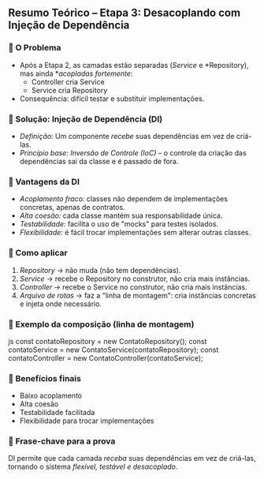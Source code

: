 ##  Resumo Teórico – Etapa 3: Desacoplando com Injeção de Dependência

### 🔹 O Problema
* Após a Etapa 2, as camadas estão separadas (*Service* e *Repository), mas ainda **acopladas fortemente*:
  * Controller cria Service
  * Service cria Repository  
* Consequência: difícil testar e substituir implementações.

### 🔹 Solução: Injeção de Dependência (DI)

* *Definição:* Um componente *recebe* suas dependências em vez de criá-las.
* *Princípio base:* *Inversão de Controle (IoC)* – o controle da criação das dependências sai da classe e é passado de fora.

### 🔹 Vantagens da DI
* *Acoplamento fraco:* classes não dependem de implementações concretas, apenas de contratos.
* *Alta coesão:* cada classe mantém sua responsabilidade única.
* *Testabilidade:* facilita o uso de "mocks" para testes isolados.
* *Flexibilidade:* é fácil trocar implementações sem alterar outras classes.

### 🔹 Como aplicar
1. *Repository* → não muda (não tem dependências).
2. *Service* → recebe o Repository no construtor, não cria mais instâncias.
3. *Controller* → recebe o Service no construtor, não cria mais instâncias.
4. *Arquivo de rotas* → faz a "linha de montagem": cria instâncias concretas e injeta onde necessário.

### 🔹 Exemplo da composição (linha de montagem)

js
const contatoRepository = new ContatoRepository();
const contatoService = new ContatoService(contatoRepository);
const contatoController = new ContatoController(contatoService);


### 🔹 Benefícios finais
* Baixo acoplamento
* Alta coesão
* Testabilidade facilitada
* Flexibilidade para trocar implementações

### 🔹 Frase-chave para a prova
DI permite que cada camada *receba* suas dependências em vez de criá-las, tornando o sistema *flexível, testável e desacoplado*.